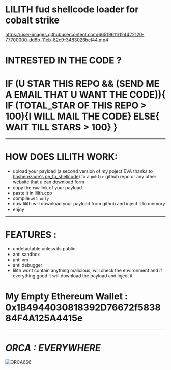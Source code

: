 # LILITH fud shellcode loader for cobalt strike


https://user-images.githubusercontent.com/66519611/124422120-77700000-dd6b-11eb-82c9-3483026bcf44.mp4

# INTRESTED IN THE CODE ? 
# IF (U STAR THIS REPO && (SEND ME A EMAIL THAT U WANT THE CODE)){    IF (TOTAL_STAR OF THIS REPO > 100){I WILL MAIL THE CODE}  ELSE{ WAIT TILL STARS > 100}      }


 **********************************************************************************************************************************************************
 # HOW DOES LILITH WORK:
 * upload your payload (a second version of my poject EVA thanks to [hasherezade's pe_to_shellcode](https://github.com/hasherezade/pe_to_shellcode)) to a `public` github repo or any other website that u can download form 
 * copy the `raw` link of your payload
 * paste it in lilith.cpp
 * compile `x64 only`
 * now lilith will download your payload from github and inject it to memory 
 * enjoy 
 **********************************************************************************************************************************************************
 # FEATURES :
 * undetactable unless its public 
 * anti sandbox 
 * anti vm 
 * anti debugger 
 * lilith wont contain anything malicious, will check the environment and if everything good it will download the payload and inject it  
 
 # My Empty Ethereum Wallet : 0x1B4944030818392D76672f583884F4A125A4415e

**********************************************************************************************************************************************************
# _ORCA : EVERYWHERE_

![ORCA666](https://user-images.githubusercontent.com/66519611/120064592-a5c83480-c075-11eb-89c1-78732ecaf8d3.png)

